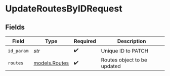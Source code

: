 # UpdateRoutesByIDRequest


## Fields

| Field                                | Type                                 | Required                             | Description                          |
| ------------------------------------ | ------------------------------------ | ------------------------------------ | ------------------------------------ |
| `id_param`                           | *str*                                | :heavy_check_mark:                   | Unique ID to PATCH                   |
| `routes`                             | [models.Routes](../models/routes.md) | :heavy_check_mark:                   | Routes object to be updated          |